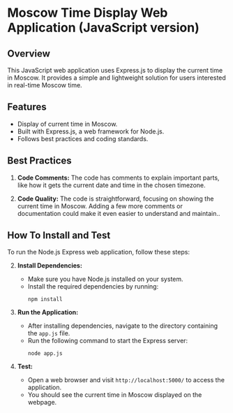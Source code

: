 # Moscow Time Display Web Application (JavaScript version)

## Overview

This JavaScript web application uses Express.js to display the current time in Moscow. It provides a simple and lightweight solution for users interested in real-time Moscow time.

## Features

- Display of current time in Moscow.
- Built with Express.js, a web framework for Node.js.
- Follows best practices and coding standards.

## Best Practices

1. **Code Comments:** The code has comments to explain important parts, like how it gets the current date and time in the chosen timezone.

2. **Code Quality:** The code is straightforward, focusing on showing the current time in Moscow. Adding a few more comments or documentation could make it even easier to understand and maintain..

## How To Install and Test

To run the Node.js Express web application, follow these steps:

2. **Install Dependencies:**

   - Make sure you have Node.js installed on your system.
   - Install the required dependencies by running:
     ```
     npm install
     ```

3. **Run the Application:**

   - After installing dependencies, navigate to the directory containing the `app.js` file.
   - Run the following command to start the Express server:
     ```
     node app.js
     ```

4. **Test:**

   - Open a web browser and visit `http://localhost:5000/` to access the application.
   - You should see the current time in Moscow displayed on the webpage.
